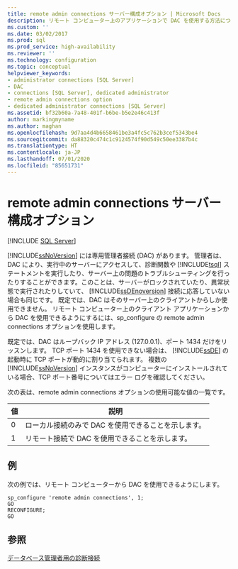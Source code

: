 ```yaml
---
title: remote admin connections サーバー構成オプション | Microsoft Docs
description: リモート コンピューター上のアプリケーションで DAC を使用する方法について説明します。 "sp_configure" で "remote admin connections" オプションを使用して、この機能を有効にする方法について説明します。
ms.custom: ''
ms.date: 03/02/2017
ms.prod: sql
ms.prod_service: high-availability
ms.reviewer: ''
ms.technology: configuration
ms.topic: conceptual
helpviewer_keywords:
- administrator connections [SQL Server]
- DAC
- connections [SQL Server], dedicated administrator
- remote admin connections option
- dedicated administrator connections [SQL Server]
ms.assetid: bf32b60a-7a48-401f-b6be-b5e2e46c413f
author: markingmyname
ms.author: maghan
ms.openlocfilehash: 9d7aa4d4b6658461be3a4fc5c762b3cef5343be4
ms.sourcegitcommit: da88320c474c1c9124574f90d549c50ee3387b4c
ms.translationtype: HT
ms.contentlocale: ja-JP
ms.lasthandoff: 07/01/2020
ms.locfileid: "85651731"
---
```

# <a name="remote-admin-connections-server-configuration-option"></a>remote admin connections サーバー構成オプション
 [!INCLUDE [SQL Server](../../includes/applies-to-version/sqlserver.md)]

  [!INCLUDE[ssNoVersion](../../includes/ssnoversion-md.md)] には専用管理者接続 (DAC) があります。 管理者は、DAC により、実行中のサーバーにアクセスして、診断関数や [!INCLUDE[tsql](../../includes/tsql-md.md)] ステートメントを実行したり、サーバー上の問題のトラブルシューティングを行ったりすることができます。このことは、サーバーがロックされていたり、異常状態で実行されたりしていて、 [!INCLUDE[ssDEnoversion](../../includes/ssdenoversion-md.md)] 接続に応答していない場合も同じです。 既定では、DAC はそのサーバー上のクライアントからしか使用できません。 リモート コンピューター上のクライアント アプリケーションから DAC を使用できるようにするには、sp_configure の remote admin connections オプションを使用します。  
  
 既定では、DAC はループバック IP アドレス (127.0.0.1)、ポート 1434 だけをリッスンします。 TCP ポート 1434 を使用できない場合は、 [!INCLUDE[ssDE](../../includes/ssde-md.md)] の起動時に TCP ポートが動的に割り当てられます。 複数の [!INCLUDE[ssNoVersion](../../includes/ssnoversion-md.md)] インスタンスがコンピューターにインストールされている場合、TCP ポート番号についてはエラー ログを確認してください。  
  
 次の表は、remote admin connections オプションの使用可能な値の一覧です。  
  
|値|説明|  
|-----------|-----------------|  
|0|ローカル接続のみで DAC を使用できることを示します。|  
|1|リモート接続で DAC を使用できることを示します。|  
  
## <a name="example"></a>例  
 次の例では、リモート コンピューターから DAC を使用できるようにします。  
  
```  
sp_configure 'remote admin connections', 1;  
GO  
RECONFIGURE;  
GO  
```  
  
## <a name="see-also"></a>参照  
 [データベース管理者用の診断接続](../../database-engine/configure-windows/diagnostic-connection-for-database-administrators.md)  
  
  
